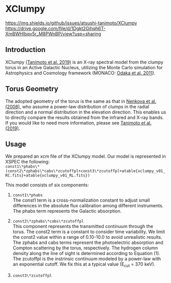 # XClumpy
https://img.shields.io/github/issues/atsushi-tanimoto/XClumpy
https://drive.google.com/file/d/1Dgkt2Gihqh6T-XmBWHIbqv5r_M8PWnBP/view?usp=sharing


## Introduction
XClumpy [(Tanimoto et al. 2019)](https://ui.adsabs.harvard.edu/abs/2019ApJ...877...95T/abstract) is an X-ray spectral model from the clumpy torus in an Active Galactic Nucleus, utilizing the Monte Carlo simulation for Astrophysics and Cosmology framework (MONACO: [Odaka et al. 2011](https://ui.adsabs.harvard.edu/abs/2011ApJ...740..103O/abstract)).


## Torus Geometry
The adopted geometry of the torus is the same as that in [Nenkova et al. (2008)](https://ui.adsabs.harvard.edu/abs/2008ApJ...685..160N/abstract), who assume a power-law distribution of clumps in the radial direction and a normal distribution in the elevation direction. This enables us to directly compare the results obtained from the infrared and X-ray bands. If you would like to need more information, please see [Tanimoto et al. (2019)](https://ui.adsabs.harvard.edu/abs/2019ApJ...877...95T/abstract).


## Usage
We prepared an xcm file of the XClumpy model. Our model is represented in XSPEC the following:  
`const1\*phabs\*(const2\*zphabs\*cabs\*zcutoffpl+const3\*zcutoffpl+atable{xclumpy_v01_RC.fits}+atable{xclumpy_v01_RL.fits})`  

This model consists of six components:  
1. `const1\*phabs`  
  The const1 term is a cross-normalization constant to adjust small differences in the absolute flux calibration among different instruments. The phabs term represents the Galactic absorption.  

2. `const2\*zphabs\*cabs\*zcutoffpl`  
  This component represents the transmitted continuum through the torus. The const2 term is a constant to consider time variability. We limit the const2 value within a range of 0.10-10.0 to avoid unrealistic results. The zphabs and cabs terms represent the photoelectric absorption and Compton scattering by the torus, respectively. The hydrogen column density along the line of sight is determined according to Equation (1). The zcutoffpl is the instrinsic continuum modeled by a power-law with an exponential cutoff. We fix this at a typical value (E<sub>cut</sub> = 370 keV).  

3. `const3\*zcutoffpl`  
